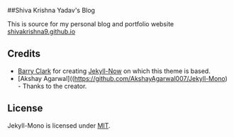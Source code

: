 ##Shiva Krishna Yadav's Blog

This is source for my personal blog and portfolio website [shivakrishna9.github.io](http://shivakrishna9.github.io)

## Credits

* [Barry Clark](https://github.com/barryclark) for creating [Jekyll-Now](https://github.com/barryclark/jekyll-now) on which this theme is based.
* [Akshay Agarwal]((https://github.com/AkshayAgarwal007/Jekyll-Mono) - Thanks to the creator.

## License

Jekyll-Mono is licensed under [MIT](https://github.com/AkshayAgarwal007/Jekyll-Mono/blob/master/LICENSE.txt).










  
